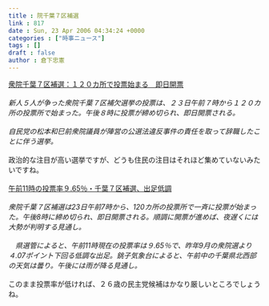 ```yaml
---
title : 院千葉７区補選
link : 817
date : Sun, 23 Apr 2006 04:34:24 +0000
categories : ["時事ニュース"]
tags : []
draft : false
author : 倉下忠憲
---
```


<A HREF="http://www.mainichi-msn.co.jp/seiji/senkyo/news/20060423k0000e010009000c.html" TARGET="_blank">衆院千葉７区補選：１２０カ所で投票始まる　即日開票</A>　<BR><BR><I>新人５人が争った衆院千葉７区補欠選挙の投票は、２３日午前７時から１２０カ所の投票所で始まった。午後８時に投票が締め切られ、即日開票される。<BR><BR>自民党の松本和巳前衆院議員が陣営の公選法違反事件の責任を取って辞職したことに伴う選挙。</I><BR><BR>政治的な注目が高い選挙ですが、どうも住民の注目はそれほど集めていないみたいですね。<BR><BR><A HREF="http://www.nikkei.co.jp/news/main/20060423STXKA004823042006.html" TARGET="_blank">午前11時の投票率９.65％・千葉７区補選、出足低調 </A><BR><BR><I>衆院千葉７区補選は23日午前7時から、120カ所の投票所で一斉に投票が始まった。午後8時に締め切られ、即日開票される。順調に開票が進めば、夜遅くには大勢が判明する見通し。 <BR><BR>　県選管によると、午前11時現在の投票率は９.65％で、昨年9月の衆院選より４.07ポイント下回る低調な出足。銚子気象台によると、午前中の千葉県北西部の天気は曇り。午後には雨が降る見通し。 </I><BR><BR>このまま投票率が低ければ、２６歳の民主党候補はかなり厳しいところでしょうね。<br><br>
